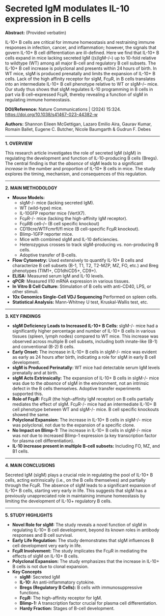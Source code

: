 # Secreted IgM modulates IL-10 expression in B cells

**Abstract:** (Provided verbatim)

IL-10+ B cells are critical for immune homeostasis and restraining immune responses in infection, cancer, and inflammation; however, the signals that govern IL-10+ B cell differentiation are ill-defined. Here we find that IL-10+ B cells expand in mice lacking secreted IgM ((s)IgM–/–) up to 10-fold relative to wildtype (WT) among all major B-cell and regulatory B cell subsets. The IL-10+ B cell increase is polyclonal and presents within 24 hours of birth. In WT mice, sIgM is produced prenatally and limits the expansion of IL-10+ B cells. Lack of the high affinity receptor for sIgM, FcμR, in B cells translates into an intermediate IL-10+ B cell phenotype relative to WT or sIgM–/– mice. Our study thus shows that sIgM regulates IL-10 programming in B cells in part via B cell–expressed FcμR, thereby revealing a function of sIgM in regulating immune homeostasis.

**DOI/Reference:** Nature Communications | (2024) 15:324. https://doi.org/10.1038/s41467-023-44382-w

**Authors:** Shannon Eileen McGettigan, Lazaro Emilio Aira, Gaurav Kumar, Romain Ballet, Eugene C. Butcher, Nicole Baumgarth & Gudrun F. Debes

---

**1. OVERVIEW**

This research article investigates the role of secreted IgM (sIgM) in regulating the development and function of IL-10-producing B cells (Bregs). The central finding is that the *absence* of sIgM leads to a significant *increase* in the number and proportion of IL-10+ B cells in mice. The study explores the timing, mechanism, and consequences of this regulation.

---

**2. MAIN METHODOLOGY**

*   **Mouse Models:**
    *   sIgM-/- mice (lacking secreted IgM).
    *   WT (wild-type) mice.
    *   IL-10GFP reporter mice (VertX7).
    *   FcμR-/- mice (lacking the high-affinity IgM receptor).
    *   FcμRB cell–/– (B cell specific knockout)
    *   CD19cre/WTFcmrfl/fl mice (B cell-specific FcμR knockout).
    *  Blimp-1GFP reporter mice.
    *   Mice with combined sIgM and IL-10 deficiencies.
    *   Heterozygous crosses to track sIgM-producing vs. non-producing B cells.
    * Adoptive transfer of B-cells.
*   **Flow Cytometry:**  Used extensively to quantify IL-10+ B cells and characterize B cell subsets (B-1, T1, T2, T2-MZP, MZ, FO, etc.) and Breg phenotypes (TIM1+, CD1dhiCD5+, CD9+).
*   **ELISA:**  Measured serum IgM and IL-10 levels.
*   **qPCR:**  Measured Il10 mRNA expression in various tissues.
*   **In Vitro B Cell Culture:**  Stimulation of B cells with anti-CD40, LPS, or other stimuli.
* **10x Genomics Single-Cell VDJ Sequencing** Performed on spleen cells.
*   **Statistical Analysis:**  Mann-Whitney U test, Kruskal-Wallis test, etc.

---

**3. KEY FINDINGS**

*   **sIgM Deficiency Leads to Increased IL-10+ B Cells:**  sIgM-/- mice had a significantly higher percentage and number of IL-10+ B cells in various tissues (spleen, lymph nodes) compared to WT mice.  This increase was observed across multiple B cell subsets, including both innate-like (B-1) and conventional (B-2) B cells.
*   **Early Onset:**  The increase in IL-10+ B cells in sIgM-/- mice was evident as early as 24 hours after birth, indicating a role for sIgM in early B cell development.
*   **sIgM is Produced Perinatally:** WT mice had detectable serum IgM levels prenatally and at birth.
*   **sIgM Acts Extrinsically:**  The expansion of IL-10+ B cells in sIgM-/- mice was due to the *absence* of sIgM in the environment, not an intrinsic defect in the B cells themselves.  Adoptive transfer experiments supported this.
*   **Role of FcμR:**  FcμR (the high-affinity IgM receptor) on B cells partially mediates the effect of sIgM.  FcμR-/- mice had an intermediate IL-10+ B cell phenotype between WT and sIgM-/- mice. B cell specific knockouts showed the same.
*   **Polyclonal Expansion:**  The increase in IL-10+ B cells in sIgM-/- mice was polyclonal, not due to the expansion of a specific clone.
*   **No Impact on Blimp-1:**  The increase in IL-10+ B cells in sIgM-/- mice was *not* due to increased Blimp-1 expression (a key transcription factor for plasma cell differentiation).
* **IL-10 increase present in multiple B-cell subsets:** Including FO, MZ, and B1 cells.

---

**4. MAIN CONCLUSIONS**

Secreted IgM (sIgM) plays a crucial role in regulating the pool of IL-10+ B cells, acting extrinsically (i.e., on the B cells themselves) and partially through the FcμR.  The absence of sIgM leads to a significant expansion of IL-10+ B cells, starting very early in life.  This suggests that sIgM has a previously unappreciated role in maintaining immune homeostasis by limiting the development of IL-10+ regulatory B cells.

---

**5. STUDY HIGHLIGHTS**

*   **Novel Role for sIgM:**  The study reveals a novel function of sIgM in regulating IL-10+ B cell development, beyond its known roles in antibody responses and B cell survival.
*   **Early Life Regulation:**  The study demonstrates that sIgM influences B cell development very early in life.
*   **FcμR Involvement:**  The study implicates the FcμR in mediating the effects of sIgM on IL-10+ B cells.
*   **Polyclonal Expansion:** The study emphasizes that the increase in IL-10+ B cells is not due to clonal expansion.
* **Key Concepts**
     *  **sIgM:** Secreted IgM
     *   **IL-10:**  An anti-inflammatory cytokine.
     *   **Bregs (Regulatory B Cells):**  B cells with immunosuppressive functions.
     *   **FcμR:**  The high-affinity receptor for IgM.
     *   **Blimp-1:**  A transcription factor crucial for plasma cell differentiation.
     *  **Hardy Fraction:** Stages of B-cell development.